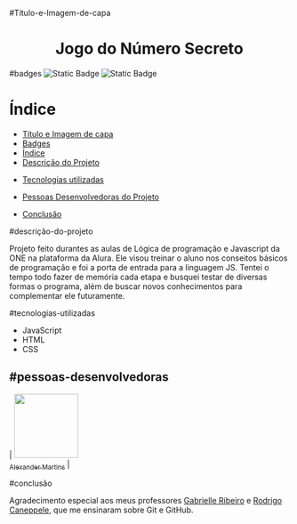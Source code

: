 <!-- titulo -->
#Título-e-Imagem-de-capa
<h1 align="center"> Jogo do Número Secreto </h1>
<!-- - Badges; -->
#badges
<img alt="Static Badge" src="https://img.shields.io/badge/Version-0.0.1-green">
<img alt="Static Badge" src="https://img.shields.io/badge/release%20date%20-%20Jan%20-%20blue">

<!-- - Índice; -->
# Índice 

* [Título e Imagem de capa](#Título-e-Imagem-de-capa)
* [Badges](#badges)
* [Índice](#índice)
* [Descrição do Projeto](#descrição-do-projeto)
<!-- * [Status do Projeto](#status-do-Projeto) -->
<!-- * [Funcionalidades e Demonstração da Aplicação](#funcionalidades-e-demonstração-da-aplicação) -->
<!-- * [Acesso ao Projeto](#acesso-ao-projeto) -->
* [Tecnologias utilizadas](#tecnologias-utilizadas)
<!-- * [Pessoas Contribuidoras](#pessoas-contribuidoras) -->
* [Pessoas Desenvolvedoras do Projeto](#pessoas-desenvolvedoras)
<!-- * [Licença](#licença) -->
* [Conclusão](#conclusão)
<!-- - Descrição do Projeto; -->
#descrição-do-projeto

Projeto feito durantes as aulas de Lógica de programação e Javascript da ONE na plataforma da Alura. Ele visou treinar o aluno nos conseitos básicos de programação e foi a porta de entrada para a linguagem JS. Tentei o tempo todo fazer de memória cada etapa e busquei testar de diversas formas o programa, além de buscar novos conhecimentos para complementar ele futuramente.

<!-- - Status do Projeto; -->
<!-- - Funcionalidades e Demonstração da Aplicação; -->
<!-- - Acesso ao Projeto; -->
<!-- - Tecnologias utilizadas; -->
#tecnologias-utilizadas
- JavaScript
- HTML
- CSS

<!-- - Pessoas Contribuidoras; -->
<!-- - Pessoas Desenvolvedoras do Projeto; -->
#pessoas-desenvolvedoras
---
| [<img loading="lazy" src="https://avatars.githubusercontent.com/u/196110576?u=e8dee4c9f71e97e036aa818a116904115363ddea&v=4" width=115><br><sub>Alexander Martins</sub>](https://github.com/Alexander-Martins) |

<!-- - Licença. -->
<!-- - Conclusão. -->
#conclusão

Agradecimento especial aos meus professores [Gabrielle Ribeiro](https://github.com/Gabrielle-Ribeiro) e [Rodrigo Caneppele](https://github.com/rcaneppele), que me ensinaram sobre Git e GitHub.
